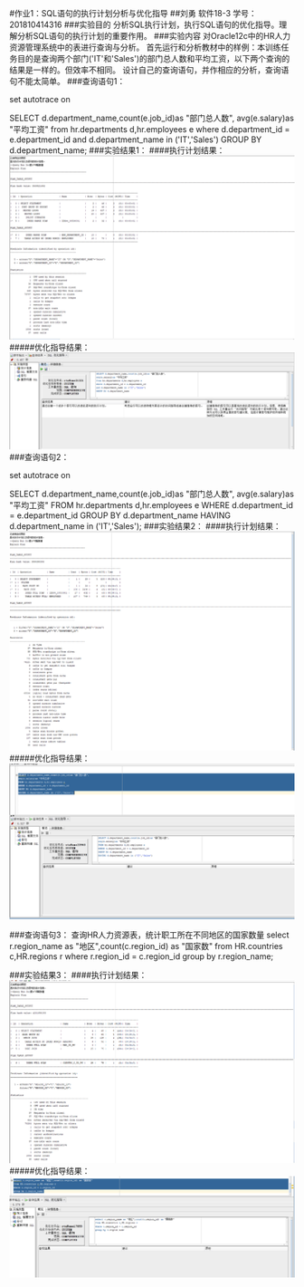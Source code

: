 #作业1：SQL语句的执行计划分析与优化指导
##刘勇  软件18-3  学号：201810414316
###实验目的
    分析SQL执行计划，执行SQL语句的优化指导。理解分析SQL语句的执行计划的重要作用。
###实验内容
    对Oracle12c中的HR人力资源管理系统中的表进行查询与分析。
    首先运行和分析教材中的样例：本训练任务目的是查询两个部门('IT'和'Sales')的部门总人数和平均工资，以下两个查询的结果是一样的。但效率不相同。
    设计自己的查询语句，并作相应的分析，查询语句不能太简单。
###查询语句1：

set autotrace on

SELECT d.department_name,count(e.job_id)as "部门总人数",
avg(e.salary)as "平均工资"
from hr.departments d,hr.employees e
where d.department_id = e.department_id
and d.department_name in ('IT','Sales')
GROUP BY d.department_name;
###实验结果1：
####执行计划结果：
![ALT TEXT](PICT1.png)
#####优化指导结果：
![ALT TEXT](PICT2.png)
###查询语句2：

set autotrace on

SELECT d.department_name,count(e.job_id)as "部门总人数",
avg(e.salary)as "平均工资"
FROM hr.departments d,hr.employees e
WHERE d.department_id = e.department_id
GROUP BY d.department_name
HAVING d.department_name in ('IT','Sales');
###实验结果2：
####执行计划结果：
![ALT TEXT](PICT3.png)
#####优化指导结果：
![ALT TEXT](PICT4.png)


###查询语句3：
查询HR人力资源表，统计职工所在不同地区的国家数量
select r.region_name as "地区",count(c.region_id) as "国家数"
from HR.countries c,HR.regions r
where r.region_id = c.region_id 
group by r.region_name;

###实验结果3：
####执行计划结果：
![ALT TEXT](PICT5.png)
#####优化指导结果：
![ALT TEXT](PICT6.png)